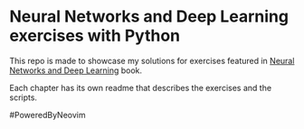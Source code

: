 # Neural Networks and Deep Learning exercises with Python

This repo is made to showcase my solutions for exercises featured in [Neural Networks and Deep Learning](http://neuralnetworksanddeeplearning.com/index.html) book.

Each chapter has its own readme that describes the exercises and the scripts.




#PoweredByNeovim
